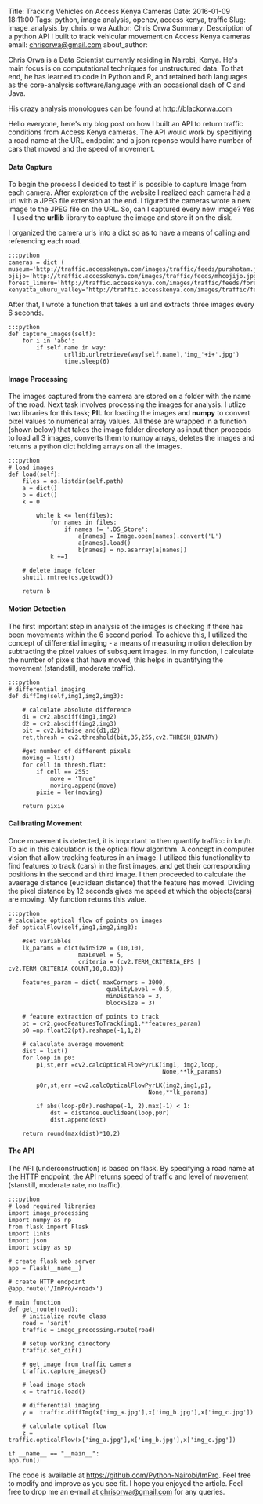 Title: Tracking Vehicles on Access Kenya Cameras
Date: 2016-01-09 18:11:00
Tags: python, image analysis, opencv, access kenya, traffic
Slug: image_analysis_by_chris_orwa
Author: Chris Orwa
Summary: Description of a python API I built to track vehicular movement on Access Kenya cameras
email: chrisorwa@gmail.com
about_author: <p> Chris Orwa is a Data Scientist currently residing in Nairobi, Kenya. He's main focus is on computational techniques for unstructured data. To that end, he has learned to code in Python and R, and retained both languages as the core-analysis software/language with an occasional dash of C and Java. </p><p>His crazy analysis monologues can be found at <a href="http://blackorwa.com" target="_blank">http://blackorwa.com </a></p>

Hello everyone, here's my blog post on how I built an API to return traffic conditions from Access Kenya cameras. The API would work by specifiying a road name at the URL endpoint and a json reponse would have number of cars that moved and the speed of movement.

#### Data Capture
To begin the process I decided to test if is possible to capture Image from each camera. After exploration of the website I realized each camera had a url with a JPEG file extension at the end. I figured the cameras wrote a new image to the JPEG file on the URL. So, can I captured every new image? Yes - I used the **urllib** library to capture the image and store it on the disk.

I organized the camera urls into a dict so as to have a means of calling and referencing each road.

    :::python
    cameras = dict (
    museum='http://traffic.accesskenya.com/images/traffic/feeds/purshotam.jpg',
    ojijo='http://traffic.accesskenya.com/images/traffic/feeds/mhcojijo.jpg',
    forest_limuru='http://traffic.accesskenya.com/images/traffic/feeds/forestlimuru.jpg?',
    kenyatta_uhuru_valley='http://traffic.accesskenya.com/images/traffic/feeds/barclaysplaza.jpg',)

After that, I wrote a function that takes a url and extracts three images every 6 seconds.

    :::python
    def capture_images(self):
        for i in 'abc':
            if self.name in way:
                    urllib.urlretrieve(way[self.name],'img_'+i+'.jpg')
                    time.sleep(6)

#### Image Processing
The images captured from the camera are stored on a folder with the name of the road. Next task involves processing the images for analysis. I utlize two libraries for this task; **PIL** for loading the images and **numpy** to convert pixel values to numerical array values. All these are wrapped in a function (shown below) that takes the image folder directory as input then proceeds to load all 3 images, converts them to numpy arrays, deletes the images and returns a python dict holding arrays on all the images.

    :::python
    # load images
    def load(self):
        files = os.listdir(self.path)
        a = dict()
        b = dict()
        k = 0

            while k <= len(files):
                for names in files:
                    if names != '.DS_Store':
                        a[names] = Image.open(names).convert('L')
                        a[names].load()
                        b[names] = np.asarray(a[names])
                k +=1

        # delete image folder
        shutil.rmtree(os.getcwd())

        return b

#### Motion Detection
The first important step in analysis of the images is checking if there has been movements within the 6 second period. To achieve this, I utilized the concept of differential imaging - a means of measuring motion detection by subtracting the pixel values of subsquent images. In my function, I calculate the number of pixels that have moved, this helps in quantifying the movement (standstill, moderate traffic).

    :::python
    # differential imaging
    def diffImg(self,img1,img2,img3):

        # calculate absolute difference
        d1 = cv2.absdiff(img1,img2)
        d2 = cv2.absdiff(img2,img3)
        bit = cv2.bitwise_and(d1,d2)
        ret,thresh = cv2.threshold(bit,35,255,cv2.THRESH_BINARY)

        #get number of different pixels
        moving = list()
        for cell in thresh.flat:
            if cell == 255:
                move = 'True'
                moving.append(move)
            pixie = len(moving)

        return pixie

#### Calibrating Movement
Once movement is detected, it is important to then quantify trafficc in km/h. To aid in this calculation is the optical flow algorithm. A concept in computer vision that allow tracking features in an image. I utilized this functionality to find features to track (cars) in the first images, and get their corresponding positions in the second and third image. I then proceeded to calculate the avaerage distance (euclidean distance) that the feature has moved. Dividing the pixel distance by 12 seconds gives me speed at which the objects(cars) are moving. My function returns this value.

    :::python
    # calculate optical flow of points on images
    def opticalFlow(self,img1,img2,img3):

        #set variables
        lk_params = dict(winSize = (10,10),
                        maxLevel = 5,
                        criteria = (cv2.TERM_CRITERIA_EPS | cv2.TERM_CRITERIA_COUNT,10,0.03))

        features_param = dict( maxCorners = 3000,
                                qualityLevel = 0.5,
                                minDistance = 3,
                                blockSize = 3)

        # feature extraction of points to track
        pt = cv2.goodFeaturesToTrack(img1,**features_param)
        p0 =np.float32(pt).reshape(-1,1,2)

        # calaculate average movement
        dist = list()
        for loop in p0:
            p1,st,err =cv2.calcOpticalFlowPyrLK(img1, img2,loop,
                                                None,**lk_params)

            p0r,st,err =cv2.calcOpticalFlowPyrLK(img2,img1,p1,
                                            None,**lk_params)

            if abs(loop-p0r).reshape(-1, 2).max(-1) < 1:
                dst = distance.euclidean(loop,p0r)
                dist.append(dst)

        return round(max(dist)*10,2)

#### The API
The API (underconstruction) is based on flask. By specifying a road name at the HTTP endpoint, the API returns speed of traffic and level of movement (stanstill, moderate rate, no traffic).

    :::python
    # load required libraries
    import image_processing
    import numpy as np
    from flask import Flask
    import links
    import json
    import scipy as sp

    # create flask web server
    app = Flask(__name__)

    # create HTTP endpoint
    @app.route('/ImPro/<road>')

    # main function
    def get_route(road):
        # initialize route class
        road = 'sarit'
        traffic = image_processing.route(road)

        # setup working directory
        traffic.set_dir()

        # get image from traffic camera
        traffic.capture_images()

        # load image stack
        x = traffic.load()

        # differential imaging
        y =  traffic.diffImg(x['img_a.jpg'],x['img_b.jpg'],x['img_c.jpg'])

        # calculate optical flow
        z = traffic.opticalFlow(x['img_a.jpg'],x['img_b.jpg'],x['img_c.jpg'])

    if __name__ == "__main__":
    app.run()

The code is available at <https://github.com/Python-Nairobi/ImPro>. Feel free to modify and improve as you see fit.
I hope you enjoyed the article. Feel free to drop me an e-mail at chrisorwa@gmail.com for any queries.
